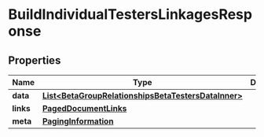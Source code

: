 

# BuildIndividualTestersLinkagesResponse


## Properties

| Name | Type | Description | Notes |
|------------ | ------------- | ------------- | -------------|
|**data** | [**List&lt;BetaGroupRelationshipsBetaTestersDataInner&gt;**](BetaGroupRelationshipsBetaTestersDataInner.md) |  |  |
|**links** | [**PagedDocumentLinks**](PagedDocumentLinks.md) |  |  |
|**meta** | [**PagingInformation**](PagingInformation.md) |  |  [optional] |



